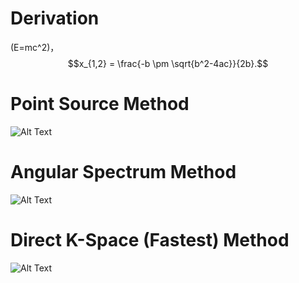 <script type="text/javascript" src="http://cdn.mathjax.org/mathjax/latest/MathJax.js?config=default"></script>

# Derivation
(E=mc^2)，$$x_{1,2} = \frac{-b \pm \sqrt{b^2-4ac}}{2b}.$$

# Point Source Method
![Alt Text](https://github.com/rehmanali1994/FourierAcousticSimulations.github.io/raw/master/MATLAB/PointSourceMethod.gif)
# Angular Spectrum Method
![Alt Text](https://github.com/rehmanali1994/FourierAcousticSimulations.github.io/raw/master/MATLAB/AngularSpectrumMethod.gif)
# Direct K-Space (Fastest) Method
![Alt Text](https://github.com/rehmanali1994/FourierAcousticSimulations.github.io/raw/master/MATLAB/FastestMethod.gif)
